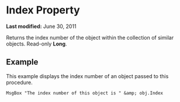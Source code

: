 
# Index Property

 **Last modified:** June 30, 2011

Returns the index number of the object within the collection of similar objects. Read-only  **Long**.

## Example

This example displays the index number of an object passed to this procedure.


```
MsgBox "The index number of this object is " &amp; obj.Index
```


